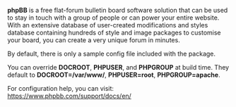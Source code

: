 **phpBB** is a free flat-forum bulletin board software solution that can be used to stay in touch with a group of people or can power your entire website. With an extensive database of user-created modifications and styles database containing hundreds of style and image packages to customise your board, you can create a very unique forum in minutes.  

By default, there is only a sample config file included with the package. 

You can override **DOCROOT**, **PHPUSER**, and **PHPGROUP** at build time.
They default to **DOCROOT=/var/www/**, **PHPUSER=root**, **PHPGROUP=apache**.

For configuration help, you can visit:
https://www.phpbb.com/support/docs/en/
